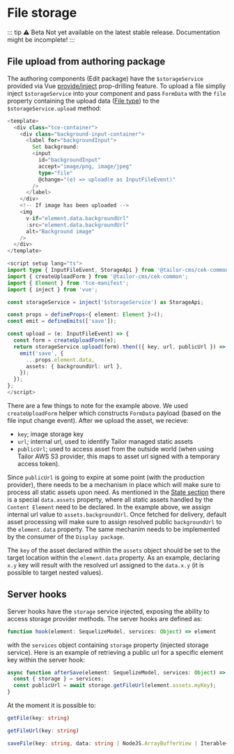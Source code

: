 # File storage

::: tip ⚠️ Beta
Not yet available on the latest stable release.
Documentation might be incomplete!
:::

## File upload from authoring package

The authoring components (Edit package) have the `$storageService` provided via
Vue [provide/inject](https://v2.vuejs.org/v2/api/#provide-inject) prop-drilling
feature. To upload a file simpliy inject `$storageService` into your component
and pass `FormData` with the `file` property containing the upload data
([File type](https://developer.mozilla.org/en-US/docs/Web/API/File]))
to the `$storageService.upload` method:

```ts
<template>
  <div class="tce-container">
    <div class="background-input-container">
      <label for="backgroundInput">
        Set background:
        <input
          id="backgroundInput"
          accept="image/png, image/jpeg"
          type="file"
          @change="(e) => upload(e as InputFileEvent)"
        />
      </label>
    </div>
    <!-- If image has been uploaded -->
    <img
      v-if="element.data.backgroundUrl"
      :src="element.data.backgroundUrl"
      alt="Background image"
    />
  </div>
</template>

<script setup lang="ts">
import type { InputFileEvent, StorageApi } from '@tailor-cms/cek-common';
import { createUploadForm } from '@tailor-cms/cek-common';
import { Element } from 'tce-manifest';
import { inject } from 'vue';

const storageService = inject('$storageService') as StorageApi;

const props = defineProps<{ element: Element }>();
const emit = defineEmits(['save']);

const upload = (e: InputFileEvent) => {
  const form = createUploadForm(e);
  return storageService.upload(form).then(({ key, url, publicUrl }) => {
    emit('save', {
      ...props.element.data,
      assets: { backgroundUrl: url },
    });
  });
};
</script>
```

There are a few things to note for the example above. We used `createUploadForm`
helper which constructs `FormData` payload (based on the file input change
event). After we upload the asset, we recieve:

- `key`; image storage key
- `url`; internal url, used to identify Tailor managed static assets
- `publicUrl`; used to access asset from the outside world (when using Tailor
  AWS S3 provider, this maps to asset url signed with a temporary access token).

Since `publicUrl` is going to expire at some point (with the production provider),
there needs to be a mechanism in place which will make sure to process all
static assets upon need. As mentioned in the
[State section](http://localhost:5173/xt/state.html#data-assets-property)
there is a special `data.assets` property, where all static assets handled
by the `Content Element` need to be declared. In the example above, we assign
internal url value to `assets.backgroundUrl`. Once fetched for delivery,
default asset processing will make sure to assign resolved public
`backgroundUrl` to the `element.data` property. The same mechanim needs to be
implemented by the consumer of the `Display package`.

The `key` of the asset declared within the `assets` object should be set to the
target location within the `element.data` property. As an example,
declaring `x.y` key will result with the resolved url assigned to the
`data.x.y` (it is possible to target nested values).

## Server hooks

Server hooks have the `storage` service injected, exposing the ability to access
storage provider methods. The server hooks are defined as:

```ts
function hook(element: SequelizeModel, services: Object) => element
```

with the `services` object containing `storage` property (injected
storage service). Here is an example of retrieving a public url for a specific
element key within the server hook:

```ts
async function afterSave(element: SequelizeModel, services: Object) => {
  const { storage } = services;
  const publicUrl = await storage.getFileUrl(element.assets.myKey);
}
```

At the moment it is possible to:

```ts
getFile(key: string)
```

```ts
getFileUrl(key: string)
```

```ts
saveFile(key: string, data: string | NodeJS.ArrayBufferView | Iterable<string |    NodeJS.ArrayBufferView> | AsyncIterable<string | NodeJS.ArrayBufferView> | internal.Stream)
```
